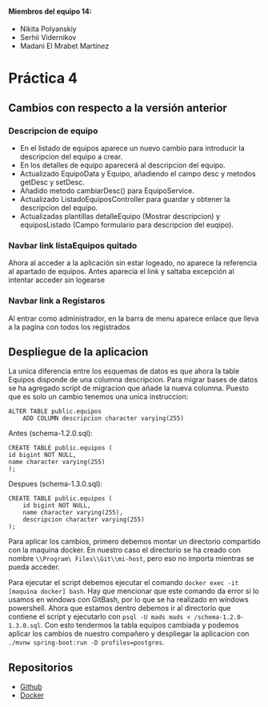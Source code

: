 #### Miembros del equipo 14:

- Nikita Polyanskiy
- Serhii Vidernikov
- Madani El Mrabet Martínez

# Práctica 4

## Cambios con respecto a la versión anterior

### Descripcion de equipo

- En el listado de equipos aparece un nuevo cambio para introducir la descripcion del equipo a crear.
- En los detalles de equipo aparecerá al descripcion del equipo.
- Actualizado EquipoData y Equipo, añadiendo el campo desc y metodos getDesc y setDesc.
- Añadido metodo cambiarDesc() para EquipoService.
- Actualizado ListadoEquiposController para guardar y obtener la descripcion del equipo.
- Actualizadas plantillas detalleEquipo (Mostrar descripcion) y equiposListado (Campo formulario para descripcion del
  euqipo).

### Navbar link listaEquipos quitado

Ahora al acceder a la aplicación sin estar logeado, no aparece la referencia al apartado de equipos. Antes aparecía el
link y saltaba excepción al intentar acceder sin logearse

### Navbar link a Registaros

Al entrar como administrador, en la barra de menu aparece enlace que lleva a la pagina con todos los registrados

## Despliegue de la aplicacion

La unica diferencia entre los esquemas de datos es que ahora la table Equipos disponde de una columna descripcion. Para migrar bases de datos se ha agregado script de migracion que añade la nueva columna. Puesto que es solo un cambio tenemos una unica instruccion:
```
ALTER TABLE public.equipos
    ADD COLUMN descripcion character varying(255)
```
Antes (schema-1.2.0.sql):
```
CREATE TABLE public.equipos (
id bigint NOT NULL,
name character varying(255)
);
```
Despues (schema-1.3.0.sql):
```
CREATE TABLE public.equipos (
    id bigint NOT NULL,
    name character varying(255),
    descripcion character varying(255)
);
```

Para aplicar los cambios, primero debemos montar un directorio compartido con la maquina docker. En nuestro caso el directorio se ha creado con nombre ``\\Program\ Files\\Git\\mi-host``, pero eso no importa mientras se pueda acceder.


Para ejecutar el script debemos ejecutar el comando `docker exec -it [maquina docker] bash`. Hay que mencionar que este comando da error si lo usamos en windows con GitBash, por lo que se ha realizado en windows powershell. Ahora que estamos dentro debemos ir al directorio que contiene el script y ejecutarlo con ``psql -U mads mads < /schema-1.2.0-1.3.0.sql``. Con esto tendermos la tabla equipos cambiada y podemos aplicar los cambios de nuestro compañero y despliegar la aplicacion con  ``./mvnw spring-boot:run -D profiles=postgres``. 

## Repositorios

- [Github](https://github.com/mads-ua-22-23/todolist-equipo-14)
- [Docker](https://hub.docker.com/repository/docker/sergswa7/mads-todolist-equipo14)
